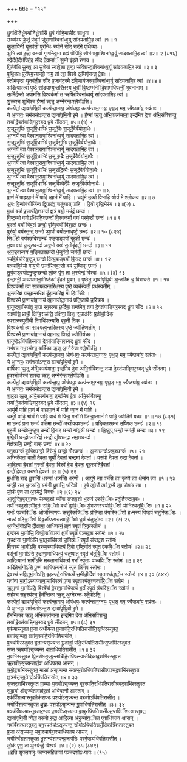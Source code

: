 +++
title = "१५"

+++

ध्रु॒वक्षि॑तिर्ध्रु॒वयो॑निर्ध्रु॒वासि॑ ध्रु॒वं योनि॒मासी॑द साधु॒या ।  
उख्य॑स्य के॒तुं प्र॑थ॒मं जु॑षा॒णाश्विना॑ध्व॒र्यू सा॑दयतामि॒ह त्वा॑ ॥१॥ १  
कु॒ला॒यिनी॑ घृ॒तव॑ती॒ पुर॑न्धिः स्यो॒ने सी॑द॒ सद॑ने पृथि॒व्याः ।  
अ॒भि त्वा॑ रु॒द्रा वस॑वो गृणन्त्वि॒मा ब्रह्म॑ पीपिहि॒ सौभ॑गाया॒श्विना॑ध्व॒र्यू सा॑दयतामि॒ह त्वा॑ ॥२॥ २ (८१६)  
स्वै॒र्दक्षै॒र्दक्ष॑पिते॒ह सी॑द दे॒वाना॑ँ सु॒म्ने बृ॑ह॒ते रणा॑य ।  
पि॒तेवै॑धि सू॒नव॒ आ सु॒शेवा॑ स्वावे॒शा त॒न्वा॒ संवि॑शस्वा॒श्विना॑ध्व॒र्यू सा॑दयतामि॒ह त्वा॑ ॥३॥ ३  
पृ॒थि॒व्याः पुरी॑षम॒स्यप्सो॒ नाम॒ तां त्वा॒ विश्वे॑ अ॒भिगृ॑णन्तु दे॒वाः ।  
स्तोम॑पृष्ठा घृ॒तव॑ती॒ह सी॑द प्र॒जाव॑द॒स्मे द्रवि॒णाय॑जस्वा॒श्विना॑ध्व॒र्यू सा॑दयतामि॒ह त्वा॑ ॥४॥४॥  
अदि॑त्यास्त्वा पृ॒ष्ठे सा॑दयाम्य॒न्तरि॑क्षस्य ध॒र्त्रीं वि॒ष्टम्भ॑नीं दि॒शामधि॑पत्नीं॒ भुव॑नानाम् ।  
ऊ॒र्मिर्द्र॒प्सो अ॒पाम॑सि वि॒श्वक॑र्मा त॒ ऋषि॑र॒श्विना॑ध्व॒र्यू सा॑दयतामि॒ह त्वा॑ ।  
शु॒क्रश्च॒ शुचि॑श्च॒ ग्रैष्मा॑ ऋ॒तू अ॒ग्नेर॑न्तःश्ले॒षो॑ऽसि।  
कल्पे॑तां॒ द्यावा॑पृथि॒वी कल्प॑न्ता॒माप॒ ओष॑धयः॒ कल्प॑न्ताम॒ग्नयः॒ पृथ॒ङ् मम॒ ज्यैष्ठ्या॑य॒ सव्र॑ताः ।  
ये अ॒ग्नयः॒ सम॑नसोऽन्त॒रा द्यावा॑पृथि॒वी इ॒मे । ग्रै॒ष्मा॑ ऋ॒तू अ॑भि॒कल्प॑माना॒ इन्द्र॑मिव दे॒वा अ॑भि॒संवि॑शन्तु॒  
तया॑ दे॒वत॑याङ्गिर॒स्वद् ध्रु॒वे सी॑दतम् ॥५॥ (१) ५  
स॒जूरृ॒तुभिः॑ स॒जूर्वि॒धाभिः॑ स॒जूर्दे॒वैः स॒जूर्दे॒वैर्व॑योना॒धैः ।  
अ॒ग्नये॑ त्वा वैश्वान॒राया॒श्विना॑ध्व॒र्यू सा॑दयतामि॒ह त्वा॑ ।  
स॒जूरृ॒तुभिः॑ स॒जूर्वि॒धाभिः॑ स॒जूर्वसु॑भिः स॒जूर्दे॒वैर्व॑योना॒धैः ।  
अ॒ग्नये॑ त्वा वैश्वान॒राया॒श्विना॑ध्व॒र्यू सा॑दयतामि॒ह त्वा॑ ।  
स॒जूरृ॒तुभिः॑ स॒जूर्वि॒धाभिः॑ स॒जू रु॒द्रैः स॒जूर्देवैर्व॑योना॒धैः ।  
अ॒ग्नये॑ त्वा वैश्वान॒राया॒॒श्विना॑ध्व॒र्यू सा॑दयतामि॒ह त्वा॑ ।  
स॒जूरृ॒तुभिः॑ स॒जूर्वि॒धाभिः॑ स॒जूरा॑दि॒त्यैः स॒जूर्दे॒वैर्व॑योना॒धैः ।  
अ॒ग्नये॑ त्वा वैश्वान॒राया॒श्विना॑ध्व॒र्यू सा॑दयतामि॒ह त्वा॑ ।  
स॒जूरृ॒तुभिः॑ स॒जूर्वि॒धाभिः॑ स॒जूर्विश्वै॑र्दे॒वैः स॒जूर्दे॒वैर्व॑योना॒धैः ।  
अ॒ग्नये॑ त्वा वैश्वान॒राया॒श्विना॑ध्व॒र्यू सा॑दयतामि॒ह त्वा॑ ॥१॥ ६  
प्रा॒णं मे॑ पाह्यपा॒नं मे॑ पाहि व्या॒नं मे॑ पाहि । चक्षु॑र्म उ॒र्व्या विभा॑हि॒ श्रोत्रं॑ मे श्लोकय ॥२॥ ७  
अ॒पः पि॒न्वौष॑धीर्जिन्व द्वि॒पाद॑व॒ चतु॑ष्पात् पाहि । दि॒वो वृष्टि॒मेर॑य ॥३॥(२) ८  
मू॒र्धा वयः॑ प्र॒जाप॑ति॒श्छन्दः॑ क्ष॒त्रं वयो॒ मयं॑दं॒ छन्दः॑ ।  
वि॒ष्ट॒म्भो वयोऽधि॑पति॒श्छन्दो॑ वि॒श्वक॑र्मा॒ वयः॑ परमे॒ष्ठी छन्दः॑ ॥१॥ ९  
ब॒स्तो वयो॑ विव॒लं छन्दो॒ वृष्णि॒र्वयो॑ विशा॒लं छन्दः॑ ।  
पुरु॑षो॒ वय॑स्त॒न्द्रं छन्दो॑ व्या॒घ्रो वयोऽना॑धृष्टं॒ छन्दः॑ ॥२॥ १० (८२४)  
सि॒ँहो वय॑श्छ॒दिश्छन्दः॑ पष्ठ॒वाड्वयो॑ बृह॒ती छन्दः॑ ।  
उ॒क्षा वयः॑ क॒कुप्छन्दः॑ ऋष॒भो वयः॑ स॒तोबृ॑हती॒ छन्दः॑ ॥३॥ ११  
अ॒न॒ड्वान्वयः॑ प॒ङ्क्तिश्छन्दो॑ धे॒नुर्वयो॒ जग॑ती॒ छन्दः॑ ।  
त्र्यवि॒र्वय॑स्त्रि॒ष्टुप् छन्दो॑ दित्य॒वाड्वयो॑ वि॒राट् छन्दः॑ ॥४॥ १२  
पञ्चा॑वि॒र्वयो॑ गाय॒त्री छन्द॑स्त्रिव॒त्सो वय॑ उ॒ष्णिक् छन्दः॑ ।  
तु॒र्य॒वाड्वयो॑ऽनु॒ष्टुप्छन्दो लो॒कं पृ॑ण॒ ता अ॒स्येन्द्रं॒ विश्वाः॑ ॥५॥ (३) १३  
इन्द्रा॑ग्नी॒ अव्य॑थमाना॒मिष्ट॑कां दृँहतं यु॒वम् । पृ॒ष्ठेन॒ द्यावा॑पृथि॒वी अ॒न्तरि॑क्षं च॒ विबा॑धसे ॥१॥ १४  
वि॒श्वक॑र्मा त्वा सादयत्व॒न्तरि॑क्षस्य पृ॒ष्ठे व्यच॑स्वतीं॒ प्रथ॑स्वतीम् ।  
अ॒न्तरि॑क्षं यच्छा॒न्तरि॑क्षं दृँहा॒न्तरि॑क्षं॒ मा हि॑ँसीः ।  
विश्व॑स्मै प्रा॒णाया॑पा॒नाय॑ व्या॒नायो॑दा॒नाय॑ प्रति॒ष्ठायै॑ च॒रित्रा॑य ।  
वा॒युष्ट्वा॒भिपा॑तु म॒ह्या स्व॒स्त्या छ॒र्दिषा॒ शन्त॑मेन॒ तया॑ दे॒वत॑याङ्गिर॒स्वद् ध्रु॒वा सी॑द ॥२॥ १५  
राज्ञ्य॑सि॒ प्राची॒ दिग्वि॒राळ॑सि॒ दक्षि॑णा॒ दिक् स॒म्राळ॑सि प्र॒तीची॒दिक्  
स्व॒राळ॒स्युदी॑ची॒ दिगधि॑पत्न्यसि बृह॒ती दिक् ।  
वि॒श्वक॑र्मा त्वा सादयत्व॒न्तरि॑क्षस्य पृ॒ष्ठे ज्योति॑ष्मतीम् ।  
विश्व॑स्मै प्रा॒णाया॑पा॒नाय॑ व्या॒नाय॒ विश्वं॒ ज्योति॑र्यच्छ ।  
वा॒युष्टेऽधि॑पति॒स्तया॑ दे॒वत॑याङ्गिर॒स्वद् ध्रु॒वा सी॑द ।  
नभ॑श्च नभ॒स्य॑श्च॒ वार्षि॑का ऋ॒तू अ॒ग्नेर॑न्तः श्ले॒षो॑ऽसि॒ ।  
कल्पे॑तां॒ द्यावा॑पृथि॒वी कल्प॑न्ता॒माप॒ ओष॑धयः॒ कल्प॑न्ताम॒ग्नयः॒ पृथ॒ङ् मम॒ ज्यैष्ठ्या॑य॒ सव्र॑ताः ।  
ये अ॒ग्नयः॒ सम॑नसोऽन्त॒रा द्यावा॑पृथि॒वी इ॒मे ।  
वार्षि॑का ऋ॒तू अ॑भि॒कल्प॑माना॒ इन्द्र॑मिव दे॒वा अ॑भि॒संवि॑शन्तु॒ तया॑ दे॒वत॑याङ्गिर॒स्वद् ध्रु॒वे सी॑दतम् ।  
इ॒षश्चो॒र्जश्च॑ शार॒दा ऋ॒तू अ॒ग्नेर॑न्तःश्ले॒षो॑ऽसि॒ ।  
कल्पे॑तां॒ द्यावा॑पृथि॒वी कल्प॑न्ता॒प॒ ओष॑धयः॒ कल्प॑न्ताम॒ग्नयः॒ पृथ॒ङ् मम॒ ज्यैष्ठ्या॑य॒ सव्र॑ताः ।  
ये अ॒ग्नयः॒ सम॑नसोऽन्त॒रा द्यावा॑पृथि॒वी इ॒मे ।  
शा॒र॒दा ऋ॒तू अ॑भि॒कल्प॑माना॒ इन्द्र॑मिव दे॒वा अ॑भि॒संवि॑शन्तु॒  
तया॑ दे॒वत॑याङ्गिर॒स्वद् ध्रु॒वे सी॑दतम् ॥३॥ (४) १६  
आयु॑र्मे पाहि प्रा॒णं मे॑ पाह्यपा॒नं मे॑ पाहि व्या॒नं मे॑ पाहि ।  
चक्षु॑र्मे पाहि॒ श्रोत्रं॑ मे पाहि॒ वाचं॑ मे पिन्व॒ मनो॑ मे जिन्वा॒त्मानं॑ मे पाहि॒ ज्योति॑र्मे यच्छ ॥१॥ १७ (८३१)  
मा छन्दः॑ प्र॒मा छन्दः॑ प्रति॒मा छन्दो॑ अस्री॒वय॒श्छन्दः॑ । प॒ङ्क्तिश्छन्द॑ उ॒ष्णिक् छन्दः॑ ॥२॥ १८  
बृ॒ह॒ती छन्दो॑ऽनु॒ष्टुप् छन्दो॑ वि॒राट् छन्दो॑ गा॑य॒त्री छन्दः॑ । त्रि॒ष्टुप् छन्दो॒ जग॑ती॒ छन्दः॑ ॥३॥ १९  
पृ॒थि॒वी छन्दो॒ऽन्तरि॑क्षं॒ छन्दो॒ द्यौ॒श्छन्दः॒ समा॒श्छन्दः॑ ।  
नक्ष॑त्राणि॒ छन्दो॒ वाक् छन्दः॑ ॥४॥ २०  
मन॒श्छन्दः॑ कृ॒षिश्छन्दो॒ हिर॑ण्यं॒ छन्दो॒ गौश्छन्दः॑ । अ॒जाछन्दोऽश्व॒श्छन्दः॑ ॥५॥ २१  
अ॒ग्निर्दे॒वता॒ वातो॑ दे॒वता॒ सूर्यो॑ दे॒वता॑ च॒न्द्रमा॑ दे॒वता॑ । वस॑वो दे॒वता॑ रु॒द्रा दे॒वता॑ ।  
आ॒दि॒त्या दे॒वता॑ म॒रुतो॑ दे॒वता॒ विश्वे॑ दे॒वा दे॒वता॒ बृह॒स्पति॑र्दे॒वता॑ ।  
इन्द्रो॑ दे॒वता॒ वरु॑णो दे॒वता॑ ॥६॥ (५) २२  
मू॒र्धासि॒ राड् ध्रु॒वासि॑ ध॒रुणा॑ ध॒र्त्र्य॑सि॒ धर॑णी । आयु॑षे त्वा॒ वर्च॑से त्वा कृ॒ष्यै त्वा॒ क्षेमा॑य त्वा ॥१॥ २३  
यन्त्री॒ राड् य॒न्त्र्य॑सि॒ यम॑नी ध्रु॒वासि॒ धरि॑त्री । इ॒षे त्वो॒र्जे त्वा॑ र॒य्यै त्वा॒ पोषा॑य त्वा ।  
लो॒कं पृ॑ण ता अ॒स्येद्रं॒ विश्वाः॑ ॥२॥(६) २४  
आ॒शुस्त्रि॒वृद्भा॒न्तः प॑ञ्चद॒शो व्यो॑मा सप्तद॒शो ध॒रुण॑ एकवि॒ँशः प्रतू॑र्तिरष्टाद॒शः ।  
तपो॑ नवद॒शोऽभीव॒र्तः स॑वि॒ँशो वर्चो॑ द्वावि॒ँशः सं॒भर॑णस्त्रयोवि॒ँशो योनि॑श्चतुर्वि॒ँशः ॥१॥ २५  
गर्भाः॑ पञ्चवि॒ँशः ओज॑स्त्रिण॒वः क्रतु॑रेकत्रि॒ँशः प्र॑ति॒ष्ठा त्र॑यस्त्रि॒ँशो ब्र॒ध्नस्य॑ वि॒ष्टपं॑ चतुस्त्रि॒ँशः ।  
नाकः॑ षट्त्रि॒ँशो वि॑व॒र्तो॑ऽष्टाचत्वारि॒ँशो ध॒र्त्रं च॑तुष्टो॒मः ॥२॥ (७) २६  
अ॒ग्नेर्भा॒गो॑ऽसि दी॒क्षाया॒ आधि॑पत्यं॒ ब्रह्म॑ स्पृ॒तं त्रि॒वृत्स्तोमः॑ ।  
इन्द्र॑स्य भा॒गो॑सि॒ विष्णो॒राधि॑पत्यं क्ष॒त्रँ स्पृ॒तं प॑ञ्चद॒श स्तोमः॑ ॥१॥ २७  
नृ॒चक्ष॑सां भा॒गो॑ऽसि धा॒तुराधि॑पत्यं ज॒नित्र॑ँ स्पृ॒तँ स॑प्तद॒श स्तोमः॑ ।  
मि॒त्रस्य॑ भा॒गो॑ऽसि॒ वरु॑ण॒स्याधि॑पत्यं दि॒वो वृष्टि॒र्वात॑ स्पृ॒त ए॑कवि॒ँश स्तोमः॑ ॥२॥ २८  
वसू॑नां भा॒गो॑ऽसि रु॒द्राणा॒माधि॑पत्यं॒ चतु॑ष्पात् स्पृ॒तं च॑तुर्वि॒ँश स्तोमः॑ ।  
आ॒दि॒त्यानां॑ भा॒गो॑ऽसि म॒रुता॒माधि॑पत्यं॒ गर्भा॑ स्पृ॒ताः प॑ञ्चवि॒ँश स्तोमः॑ ॥३॥ २९  
अदि॑तेर्भा॒गो॑ऽसि पू॒ष्ण आधि॑पत्य॒मोज॑ स्पृ॒तं त्रि॑ण॒व स्तोमः॑ ।  
दे॒वस्य॑ सवि॒तुर्भा॒गो॑ऽसि॒ बृह॒स्पते॒राधि॑पत्यँ स॒मीची॒र्दिश॑ स्पृ॒ताश्च॑तुष्टो॒म स्तोमः॑ ॥४॥ ३० (८४४)  
यवा॑नां भा॒गो॒ऽस्यय॑वाना॒माधि॑पत्यं प्र॒जा स्पृ॒ताश्च॑तुश्चत्वारि॒ँश स्तोमः॑ ।  
ऋ॒भू॒णां भा॒गो॑ऽसि॒ विश्वे॑षां दे॒वाना॒माधि॑पत्यं भू॒तँ स्पृ॒तं त्र॑यस्त्रि॒ँश स्तोमः॑ ।  
सह॑श्च सह॒स्य॑श्च॒ हैम॑न्तिका ऋ॒तू अ॒ग्नेर॑न्तः श्ले॒षो॑ऽसि॒ ।  
कल्पे॑तां॒ द्यावा॑पृथि॒वी कल्प॑न्ता॒माप॒ ओष॑धयः॒ कल्प॑न्ताम॒ग्नयः॒ पृथ॒ङ् मम॒ ज्यैष्ठ्या॑य॒ सव्र॑ताः ।  
ये अ॒ग्नयः॒ सम॑नसोऽन्त॒रा द्यावा॑पृथि॒वी इ॒मे ।  
है॑मन्तिका ऋ॒तू अ॑भि॒कल्प॑माना॒ इन्द्र॑मिव दे॒वा अ॑भि॒संवि॑शन्तु॒  
तया॑ दे॒वत॑याङ्गिर॒स्वद् ध्रु॒वे सी॑दतम् ॥५॥ (८) ३१  
एक॑यास्तुवत प्र॒जा अ॑धीयन्त प्र॒जाप॑ति॒रधि॑पतिरासीत्ति॒सृभि॑रस्तुवत॒  
ब्रह्मा॑सृज्यत॒ ब्रह्म॑ण॒स्पति॒रधि॑पतिरासीत् ।  
प॒ञ्चभि॑रस्तुवत भू॒तान्य॑सृज्यन्त भू॒तानां॒ पति॒रधि॑पतिरासीत्स॒प्तभि॑रस्तुवत  
सप्त ऋ॒षयो॑ऽसृज्यन्त धा॒ताधि॑पतिरासीत् ॥१॥ ३२  
न॒वभि॑रस्तुवत पि॒तरो॑ऽसृज्य॒न्तादि॑ति॒रधि॑पत्न्यासीदेकाद॒शभि॑रस्तुवत  
ऋ॒तवो॑ऽसृज्यन्तार्त॒वा अधि॑पतय आसन् ।  
त्र॒यो॒द॒शभि॑रस्तुवत॒ मासा॑ असृज्यन्त संवत्स॒रोऽधि॑पतिरासीत्पञ्चद॒शभि॑रस्तुवत  
क्ष॒त्रम॑सृज्य॒तेन्द्रोऽधि॑पतिरासीत् ॥२॥ ३३  
स॒प्तद॒शभि॑रस्तुवत ग्रा॒म्याः प॒शवो॑ऽसृज्यन्त॒ बृह॒स्पति॒रधि॑पतिरासीन्नवद॒शभि॑रस्तुवत  
शूद्रा॒र्या अ॑सृज्येतामहोरा॒त्रे अधि॑पत्नी आस्ताम् ।  
एक॑विँशत्यास्तुव॒तैक॑शफाः प॒शवो॑ऽसृज्यन्त॒ वरु॒णोऽधि॑पतिरासी॒त् ।  
त्रयो॑विँशत्यास्तुवत क्षु॒द्राः प॒शवो॑ऽसृज्यन्त पू॒षाधि॑पतिरासीत् ॥३॥ ३४  
पञ्च॑विँशत्यास्तुवतार॒ण्याः प॒शवो॑ऽसृज्यन्त वा॒युरधि॑पतिरासीत्स॒प्तवि॑ँशत्यास्तुवत॒  
द्यावा॑पृथि॒वी व्यै॑तां॒ वस॑वो रु॒द्रा आ॑दि॒त्या अ॑नु॒व्या॑य॒ँस्त ए॒वाधि॑पतय आसन् ।  
नव॑विँशत्यास्तुवत॒ वन॒स्पत॑योऽसृज्यन्त॒ सोमोऽधि॑पतिरासी॒देक॑त्रिँशतास्तुवत  
प्र॒जा अ॑सृज्यन्त॒ यवा॒श्चाय॑वा॒श्चाधि॑पतय आसन् ।  
त्रय॑स्त्रिँशतास्तुवत भू॒तान्य॑शाम्यन्प्र॒जाप॑तिः परमे॒ष्ठ्यधि॑पतिरासीत् ।  
लो॒कं पृ॑ण॒ ता अ॒स्येन्द्रं॒ विश्वाः॑ ॥४॥ (९) ३५ (८४९)  
॥इति शुक्लयजुः काण्वसंहितायां पञ्चदशोऽध्यायः॥ (१५)
